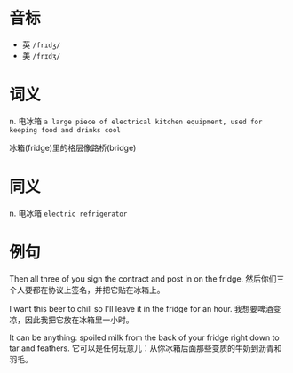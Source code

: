 # 音标

- 英 `/frɪdʒ/`
- 美 `/frɪdʒ/`

# 词义

n. 电冰箱
`a large piece of electrical kitchen equipment, used for keeping food and drinks cool`



冰箱(fridge)里的格层像路桥(bridge)

# 同义

n. 电冰箱
`electric refrigerator`

# 例句

Then all three of you sign the contract and post in on the fridge.
然后你们三个人要都在协议上签名，并把它贴在冰箱上。

I want this beer to chill so I'll leave it in the fridge for an hour.
我想要啤酒变凉，因此我把它放在冰箱里一小时。

It can be anything: spoiled milk from the back of your fridge right down to tar and feathers.
它可以是任何玩意儿：从你冰箱后面那些变质的牛奶到沥青和羽毛。


